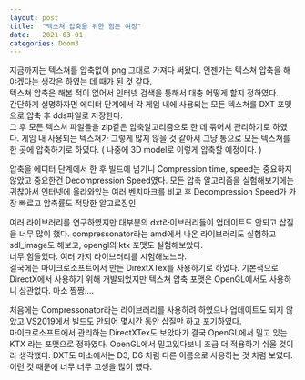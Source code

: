 ```yaml
---
layout: post
title:  "텍스쳐 압축을 위한 힘든 여정"
date:   2021-03-01
categories: Doom3
---
```


지금까지는 텍스쳐를 압축없이 png 그대로 가져다 써왔다. 언젠가는 텍스쳐 압축을 해야겠다는 생각은 하였는 데 때가 된 것 같다.   
텍스쳐 압축은 해본 적이 없어서 인터넷 검색을 통해서 대충 어떻게 할지 정하였다.   
간단하게 설명하자면 에디터 단계에서 각 게임 내에 사용되는 모든 텍스쳐를 DXT 포맷으로 압축 후 dds파일로 저장한다.   
그 후 모든 텍스쳐 파일들을 zip같은 압축알고리즘으로 한 데 묶어서 관리하기로 하였다. 게임 내 사용되는 텍스쳐가 그렇게 많지 않을 것 같아서 그냥 통으로 모든 텍스쳐를 한 곳에 압축하기로 하였다. ( 나중에 3D model로 이렇게 압축할 예정이다. )

압축을 에디터 단계에서 한 후 빌드에 넘기니 Compression time, speed는 중요하지 않았고 중요한건 Decompression Speed였다. 모든 압축 알고리즘을 실험해보기에는 귀찮아서 인터넷에 올라와있는 여러 벤치마크를 비교 후 Decompression Speed가 가장 빠르고 압축률도 적당한 알고르짐인 

여러 라이브러리를 연구하였지만 대부분의 dxt라이브러리들이 업데이트도 안되고
삽질을 너무 많이 했다. compressonator라는 amd에서 나온 라이브러리도 실험하고 sdl_image도 해보고, opengl의 ktx 포맷도 실험해보았다.   
너무 힘들었다. 여러 가지 라이브러리를 시험해보느라.   
결국에는 마이크로소프트에서 만든 DirextXTex를 사용하기로 하였다. 기본적으로 DirectX에서 사용하기 위해 개발되었지만 텍스쳐 압축 포맷은 OpenGL에서도 사용하니 상관없다. 마소 짱짱....     


처음에는 Compressonator라는 라이브러리를 사용하려 하였으나 업데이트도 되지 않았고 VS2019에서 빌드도 안되어 몇시간 동안 삽질만 하고 포기하였다.    
마이크로소프트에서 관리하는 DirectXTex도 보았다가 결국 OpenGL에서 밀고 있는 KTX 라는 포맷으로 정하였다. OpenGL에서 밀고있다보니 조금 더 적용하기 쉬울 것이라 생각했다.
DXT도 마소에서는 D3, D6 처럼 다른 이름으로 사용하는 것 처럼 보였다. 이런 것 때문에 너무 너무 고생을 많이 헀다.

